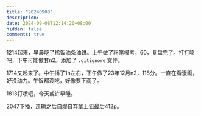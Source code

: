 ```yaml
---
title: "20240908"
description: 
date: 2024-09-08T12:14:20+08:00
hidden: false
comments: true
---
```

1214起来，早晨吃了稀饭油条油饼。上午做了粉笔模考，60，复盘完了。打打喷吧，下午可能做套n2。添加了 `.gitignore` 文件。

1714又起来了。中午播了1h左右，下午做了23年12月n2，118分。一直在看漫画，好没动力。午饭都没吃，好像要下雨了。

1813打喷吧，今天或许早睡。

2047下播，连输之后自爆自弃拿上狙最后412p。
